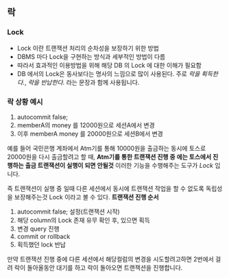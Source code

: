 ## 락
### Lock 
- Lock 이란 트랜잭션 처리의 순차성을 보장하기 위한 방법
- DBMS 마다 Lock을 구현하는 방식과 세부적인 방법이 다름
- 따라서 효과적인 이용방법을 위해 해당 DB 의 Lock 에 대한 이해가 필요함
- DB 에서의 Lock은 동사보다는 명사의 느낌으로 많이 사용된다. 주로 *락을 획득한다.*, *락을 반납한다.* 라는 문장과 함께 사용됩니다.
### 락 상황 예시
1. autocommit false;
2. memberA의 money 를 12000원으로 세션A에서 변경
3. 이후 memberA money 를 20000원으로 세션B에서 변경

예를 들어 국민은행 계좌에서 Atm기를 통해 10000원을 출금하는 동시에 토스로 20000원을 다시 출금할려고 할 때,
**Atm기를 통한 트랜잭션 진행 중 에는 토스에서 진행하는 출금 트랜잭션이 실행이 되면 안될것** 
이러한 기능을 수행해주는 도구가 *Lock* 입니다.

즉 트랜잭션이 실행 중 일때 다른 세션에서  동시에 트랜잭션 작업을 할 수 없도록 독립성을 보장해주는것 Lock 이라고 볼 수 있다.
**트랜잭션 진행 순서**
1. autocommit false; 설정(트랜잭션 시작)
2. 해당 column의 Lock 존재 유무 확인 후, 있으면 획득
3. 변경 query 진행
4. commit or rollback
5. 획득했던 lock 반납

만약 트랜잭션 진행 중에 다른 세션에서 해당컬럼의 변경을 시도할려고하면 2번에서 걸려 락이 돌아올동안 대기를 하고 락이 돌아오면 트랜잭션을 진행합니다.
